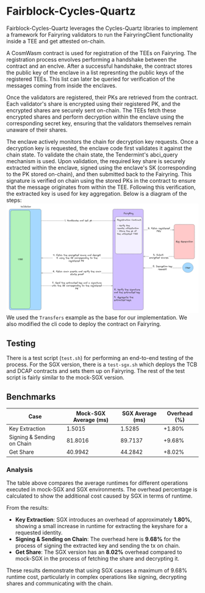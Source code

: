 # Fairblock-Cycles-Quartz

Fairblock-Cycles-Quartz leverages the Cycles-Quartz libraries to implement a framework for Fairyring validators to run the FairyringClient functionality inside a TEE and get attested on-chain.

A CosmWasm contract is used for registration of the TEEs on Fairyring. The registration process envolves performing a handshake between the contract and an enclve. After a successful handshake, the contract stores the public key of the enclave in a list represnting the public keys of the registered TEEs. This list can later be queried for verification of the messages coming from inside the enclaves.

Once the validators are registered, their PKs are retrieved from the contract. Each validator's share is encrypted using their registered PK, and the encrypted shares are securely sent on-chain. The TEEs fetch these encrypted shares and perform decryption within the enclave using the corresponding secret key, ensuring that the validators themselves remain unaware of their shares.

The enclave actively monitors the chain for decryption key requests. Once a decryption key is requested, the enclave code first validates it against the chain state. To validate the chain state, the Tendermint's abci_query mechanism is used. Upon validation, the required key share is securely extracted within the enclave, signed using the enclave's SK (corresponding to the PK stored on-chain), and then submitted back to the Fairyring. This signature is verified on chain using the stored PKs in the contract to ensure that the message originates from within the TEE. Following this verification, the extracted key is used for key aggregation.
Below is a diagram of the steps:
![Fairblock-Cycles-Quartz](./cycles.png)
We used the `Transfers` example as the base for our implementation. We also modified the cli code to deploy the contract on Fairyring.

## Testing
There is a test script (`test.sh`) for performing an end-to-end testing of the process. For the SGX version, there is a `test-sgx.sh` which deploys the TCB and DCAP contracts and sets them up on Fairyring. The rest of the test script is fairly similar to the mock-SGX version.

## Benchmarks
| Case                        | Mock-SGX Average (ms) | SGX Average (ms) | Overhead (%)            |
|-----------------------------|-----------------------|-------------------|------------------------|
| Key Extraction              | 1.5015                | 1.5285            | +1.80%                 |
| Signing & Sending on Chain  | 81.8016               | 89.7137           | +9.68%                 |
| Get Share                   | 40.9942               | 44.2842           | +8.02%                 |

### Analysis

The table above compares the average runtimes for different operations executed in mock-SGX and SGX environments. The overhead percentage is calculated to show the additional cost caused by SGX in terms of runtime.

From the results:
- **Key Extraction**: SGX introduces an overhead of approximately **1.80%**, showing a small increase in runtime for extracting the keyshare for a requested identity.
- **Signing & Sending on Chain**: The overhead here is **9.68%** for the process of signing the extracted key and sending the tx on chain.
- **Get Share**: The SGX version has an **8.02%** overhead compared to mock-SGX in the process of fetching the share and decrypting it. 

These results demonstrate that using SGX causes a maximum of 9.68% runtime cost, particularly in complex operations like signing, decrypting shares and communicating with the chain.
